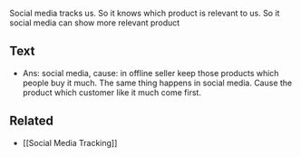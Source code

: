 Social media tracks us. So it knows which product is relevant to us. So it social media can show more relevant product

## Text
- Ans: social media, cause: in offline seller keep those products which people buy it much. The same thing happens in social media. Cause the product which customer like it much come first.


## Related
- [[Social Media Tracking]]